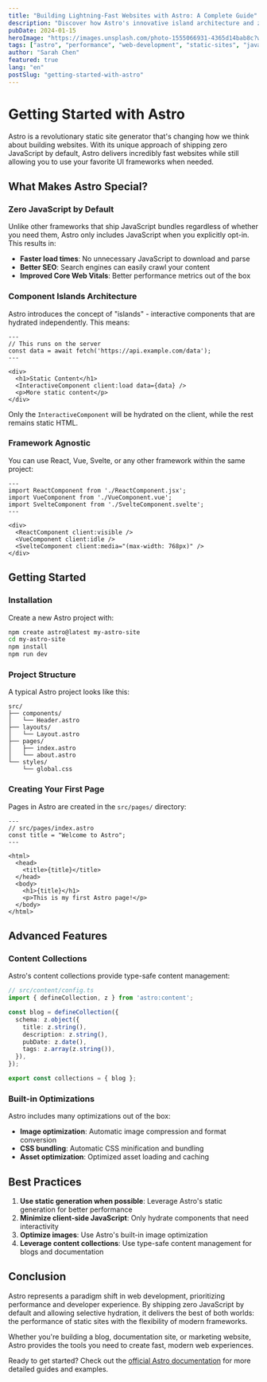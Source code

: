 ```yaml
---
title: "Building Lightning-Fast Websites with Astro: A Complete Guide"
description: "Discover how Astro's innovative island architecture and zero-JavaScript approach can revolutionize your web development workflow and deliver unmatched performance."
pubDate: 2024-01-15
heroImage: "https://images.unsplash.com/photo-1555066931-4365d14bab8c?w=800&h=400&fit=crop"
tags: ["astro", "performance", "web-development", "static-sites", "javascript"]
author: "Sarah Chen"
featured: true
lang: "en"
postSlug: "getting-started-with-astro"
---
```


# Getting Started with Astro

Astro is a revolutionary static site generator that's changing how we think about building websites. With its unique approach of shipping zero JavaScript by default, Astro delivers incredibly fast websites while still allowing you to use your favorite UI frameworks when needed.

## What Makes Astro Special?

### Zero JavaScript by Default
Unlike other frameworks that ship JavaScript bundles regardless of whether you need them, Astro only includes JavaScript when you explicitly opt-in. This results in:

- **Faster load times**: No unnecessary JavaScript to download and parse
- **Better SEO**: Search engines can easily crawl your content
- **Improved Core Web Vitals**: Better performance metrics out of the box

### Component Islands Architecture
Astro introduces the concept of "islands" - interactive components that are hydrated independently. This means:

```astro
---
// This runs on the server
const data = await fetch('https://api.example.com/data');
---

<div>
  <h1>Static Content</h1>
  <InteractiveComponent client:load data={data} />
  <p>More static content</p>
</div>
```

Only the `InteractiveComponent` will be hydrated on the client, while the rest remains static HTML.

### Framework Agnostic
You can use React, Vue, Svelte, or any other framework within the same project:

```astro
---
import ReactComponent from './ReactComponent.jsx';
import VueComponent from './VueComponent.vue';
import SvelteComponent from './SvelteComponent.svelte';
---

<div>
  <ReactComponent client:visible />
  <VueComponent client:idle />
  <SvelteComponent client:media="(max-width: 768px)" />
</div>
```

## Getting Started

### Installation
Create a new Astro project with:

```bash
npm create astro@latest my-astro-site
cd my-astro-site
npm install
npm run dev
```

### Project Structure
A typical Astro project looks like this:

```
src/
├── components/
│   └── Header.astro
├── layouts/
│   └── Layout.astro
├── pages/
│   ├── index.astro
│   └── about.astro
└── styles/
    └── global.css
```

### Creating Your First Page
Pages in Astro are created in the `src/pages/` directory:

```astro
---
// src/pages/index.astro
const title = "Welcome to Astro";
---

<html>
  <head>
    <title>{title}</title>
  </head>
  <body>
    <h1>{title}</h1>
    <p>This is my first Astro page!</p>
  </body>
</html>
```

## Advanced Features

### Content Collections
Astro's content collections provide type-safe content management:

```typescript
// src/content/config.ts
import { defineCollection, z } from 'astro:content';

const blog = defineCollection({
  schema: z.object({
    title: z.string(),
    description: z.string(),
    pubDate: z.date(),
    tags: z.array(z.string()),
  }),
});

export const collections = { blog };
```

### Built-in Optimizations
Astro includes many optimizations out of the box:

- **Image optimization**: Automatic image compression and format conversion
- **CSS bundling**: Automatic CSS minification and bundling
- **Asset optimization**: Optimized asset loading and caching

## Best Practices

1. **Use static generation when possible**: Leverage Astro's static generation for better performance
2. **Minimize client-side JavaScript**: Only hydrate components that need interactivity
3. **Optimize images**: Use Astro's built-in image optimization
4. **Leverage content collections**: Use type-safe content management for blogs and documentation

## Conclusion

Astro represents a paradigm shift in web development, prioritizing performance and developer experience. By shipping zero JavaScript by default and allowing selective hydration, it delivers the best of both worlds: the performance of static sites with the flexibility of modern frameworks.

Whether you're building a blog, documentation site, or marketing website, Astro provides the tools you need to create fast, modern web experiences.

Ready to get started? Check out the [official Astro documentation](https://docs.astro.build) for more detailed guides and examples.
